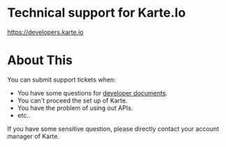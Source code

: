 # Technical support for Karte.Io

https://developers.karte.io

# About This

You can submit support tickets when:

- You have some questions for [developer documents](https://developers.karte.io).
- You can't proceed the set up of Karte.
- You have the problem of using out APIs.
- etc..

If you have some sensitive question, please directly contact your account manager of Karte.
